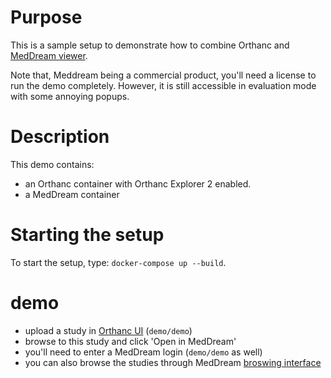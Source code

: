 # Purpose

This is a sample setup to demonstrate how to combine Orthanc and [MedDream viewer](https://www.softneta.com/products/meddream-dicom-viewer/).

Note that, Meddream being a commercial product, you'll need a license to run the demo completely.  However,
it is still accessible in evaluation mode with some annoying popups.

# Description

This demo contains:

- an Orthanc container with Orthanc Explorer 2 enabled.
- a MedDream container


# Starting the setup

To start the setup, type: `docker-compose up --build`.

# demo

- upload a study in [Orthanc UI](http://localhost:8042/ui/app/#/) (`demo/demo`)
- browse to this study and click 'Open in MedDream'
- you'll need to enter a MedDream login (`demo/demo` as well)
- you can also browse the studies through MedDream [broswing interface](http://localhost:8080)
